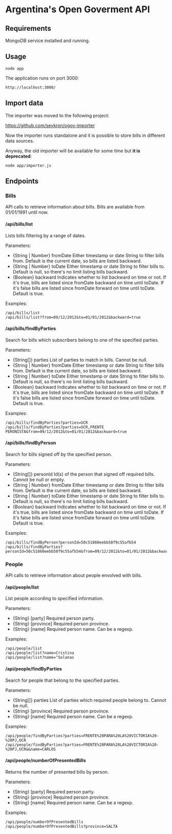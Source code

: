 # Argentina's Open Goverment API

## Requirements
MongoDB service installed and running.

## Usage
```
node app
```
The application runs on port 3000:
```
http://localhost:3000/
```

## Import data

The importer was moved to the following project:

https://github.com/seykron/ogov-importer

Now the importer runs standalone and it is possible to store bills in different data sources.

Anyway, the old importer will be available for some time but **it is deprecated**:

```
node app/importer.js
```

## Endpoints

### Bills
API calls to retrieve information about bills. Bills are available from 01/01/1991 until now.

#### /api/bills/list
Lists bills filtering by a range of dates.

Parameters:
 * {String | Number} fromDate Either timestamp or date String to filter bills from. Default is the current date, so bills are listed backward.
 * {String | Number} toDate Either timestamp or date String to filter bills to. Default is null, so there's no limit listing bills backward.
 * {Boolean} backward Indicates whether to list backward on time or not. If it's true, bills are listed since fromDate backward on time until toDate. If it's false bills are listed since fromDate forward on time until toDate. Default is true.

Examples:
```
/api/bills/list
/api/bills/list?from=09/12/2012&to=01/01/2012&backward=true
```

#### /api/bills/findByParties
Search for bills which subscribers belong to one of the specified parties.

Parameters:
 * {String[]} parties List of parties to match in bills. Cannot be null.
 * {String | Number} fromDate Either timestamp or date String to filter bills from. Default is the current date, so bills are listed backward.
 * {String | Number} toDate Either timestamp or date String to filter bills to. Default is null, so there's no limit listing bills backward.
 * {Boolean} backward Indicates whether to list backward on time or not. If it's true, bills are listed since fromDate backward on time until toDate. If it's false bills are listed since fromDate forward on time until toDate. Default is true.

Examples:
```
/api/bills/findByParties?parties=UCR
/api/bills/findByParties?parties=UCR,FRENTE PERONISTA&from=09/12/2012&to=01/01/2012&backward=true
```

#### /api/bills/findByPerson
Search for bills signed off by the specified person.

Parameters:
 * {String[]} personId Id(s) of the person that signed off required bills. Cannot be null or empty.
 * {String | Number} fromDate Either timestamp or date String to filter bills from. Default is the current date, so bills are listed backward.
 * {String | Number} toDate Either timestamp or date String to filter bills to. Default is null, so there's no limit listing bills backward.
 * {Boolean} backward Indicates whether to list backward on time or not. If it's true, bills are listed since fromDate backward on time until toDate. If it's false bills are listed since fromDate forward on time until toDate. Default is true.

Examples:
```
/api/bills/findByPerson?personId=50c51860eebb58f9c55afb54
/api/bills/findByParties?personId=50c51860eebb58f9c55afb54&from=09/12/2012&to=01/01/2012&backward=true
```

### People
API calls to retrieve information about people envolved with bills.

#### /api/people/list
List people according to specified information.

Parameters:
 * {String} [party] Required person party.
 * {String} [province] Required person province.
 * {String} [name] Required person name. Can be a regexp.

Examples:
```
/api/people/list
/api/people/list?name=Cristina
/api/people/list?name=^Solanas
```

#### /api/people/findByParties
Search for people that belong to the specified parties.

Parameters:
 * {String[]} parties List of parties which required people belong to. Cannot be null.
 * {String} [province] Required person province.
 * {String} [name] Required person name. Can be a regexp.

Examples:
```
/api/people/findByParties?parties=FRENTE%20PARA%20LA%20VICTORIA%20-%20PJ,UCR
/api/people/findByParties?parties=FRENTE%20PARA%20LA%20VICTORIA%20-%20PJ,UCR&&name=CARLOS
```

#### /api/people/numberOfPresentedBills
Returns the number of presented bills by person.

Parameters:
 * {String} [party] Required person party.
 * {String} [province] Required person province.
 * {String} [name] Required person name. Can be a regexp.

Examples:
```
/api/people/numberOfPresentedBills
/api/people/numberOfPresentedBills?province=SALTA
```
